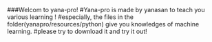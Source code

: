 ###Welcom to yana-pro!
#Yana-pro is made by yanasan to teach you various learning !
#especially, the files in the folder(yanapro/resources/python) give you knowledges of machine learning.
#please try to download it and try it out!
